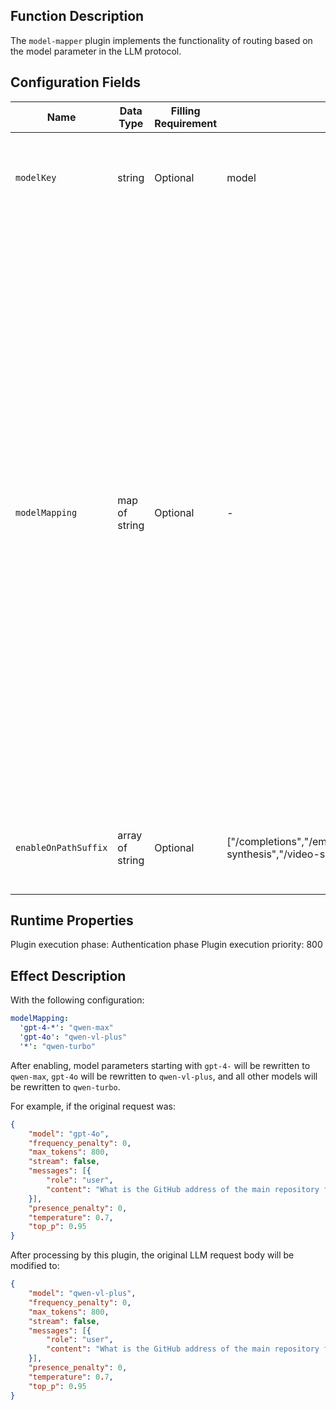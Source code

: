 ## Function Description
The `model-mapper` plugin implements the functionality of routing based on the model parameter in the LLM protocol.

## Configuration Fields

| Name                 | Data Type        | Filling Requirement                | Default Value                   | Description                                                                                                                                                                                                                                                         |
| -----------          | --------------- | -----------------------            | ------                          | -------------------------------------------                                                                                                                                                                                                                  |
| `modelKey`           | string          | Optional                           | model                           | The location of the model parameter in the request body.                                                                                                                                                                                                            |
| `modelMapping`       | map of string   | Optional                           | -                               | AI model mapping table, used to map the model names in the request to the model names supported by the service provider.<br/>1. Supports prefix matching. For example, use "gpt-3-*" to match all models whose names start with “gpt-3-”;<br/>2. Supports using "*" as the key to configure a generic fallback mapping relationship;<br/>3. If the target name in the mapping is an empty string "", it means to keep the original model name. |
| `enableOnPathSuffix` | array of string | Optional                           | ["/completions","/embeddings","/images/generations","/audio/speech","/fine_tuning/jobs","/moderations","/image-synthesis","/video-synthesis"]        | Only applies to requests with these specific path suffixes.                                                                                                                                           |

## Runtime Properties

Plugin execution phase: Authentication phase
Plugin execution priority: 800

## Effect Description

With the following configuration:

```yaml
modelMapping:
  'gpt-4-*': "qwen-max"
  'gpt-4o': "qwen-vl-plus"
  '*': "qwen-turbo"
```

After enabling, model parameters starting with `gpt-4-` will be rewritten to `qwen-max`, `gpt-4o` will be rewritten to `qwen-vl-plus`, and all other models will be rewritten to `qwen-turbo`.

For example, if the original request was:

```json
{
    "model": "gpt-4o",
    "frequency_penalty": 0,
    "max_tokens": 800,
    "stream": false,
    "messages": [{
        "role": "user",
        "content": "What is the GitHub address of the main repository for the higress project?"
    }],
    "presence_penalty": 0,
    "temperature": 0.7,
    "top_p": 0.95
}
```


After processing by this plugin, the original LLM request body will be modified to:

```json
{
    "model": "qwen-vl-plus",
    "frequency_penalty": 0,
    "max_tokens": 800,
    "stream": false,
    "messages": [{
        "role": "user",
        "content": "What is the GitHub address of the main repository for the higress project?"
    }],
    "presence_penalty": 0,
    "temperature": 0.7,
    "top_p": 0.95
}
```
